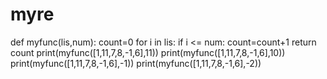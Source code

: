# myre


def myfunc(lis,num):
    count=0
    for i in lis:
        if i <= num:
           count=count+1
    return count
print(myfunc([1,11,7,8,-1,6],11))
print(myfunc([1,11,7,8,-1,6],10))
print(myfunc([1,11,7,8,-1,6],-1))
print(myfunc([1,11,7,8,-1,6],-2))